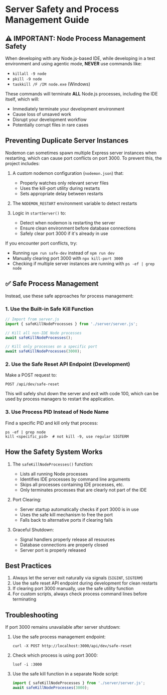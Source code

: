 # Server Safety and Process Management Guide

## ⚠️ IMPORTANT: Node Process Management Safety

When developing with any Node.js-based IDE, while developing in a test environment and using agentic mode, **NEVER** use commands like:

- `killall -9 node`
- `pkill -9 node`
- `taskkill /F /IM node.exe` (Windows)

These commands will terminate **ALL** Node.js processes, including the IDE itself, which will:

- Immediately terminate your development environment
- Cause loss of unsaved work
- Disrupt your development workflow
- Potentially corrupt files in rare cases

## Preventing Duplicate Server Instances

Nodemon can sometimes spawn multiple Express server instances when restarting, which can cause port conflicts on port 3000. To prevent this, the project includes:

1. A custom nodemon configuration (`nodemon.json`) that:

   - Properly watches only relevant server files
   - Uses the kill-port utility during restarts
   - Sets appropriate delay between restarts

2. The `NODEMON_RESTART` environment variable to detect restarts

3. Logic in `startServer()` to:
   - Detect when nodemon is restarting the server
   - Ensure clean environment before database connections
   - Safely clear port 3000 if it's already in use

If you encounter port conflicts, try:

- Running `npm run safe-dev` instead of `npm run dev`
- Manually clearing port 3000 with `npx kill-port 3000`
- Checking if multiple server instances are running with `ps -ef | grep node`

## ✅ Safe Process Management

Instead, use these safe approaches for process management:

### 1. Use the Built-in Safe Kill Function

```javascript
// Import from server.js
import { safeKillNodeProcesses } from './server/server.js';

// Kill all non-IDE Node processes
await safeKillNodeProcesses();

// Kill only processes on a specific port
await safeKillNodeProcesses(3000);
```

### 2. Use the Safe Reset API Endpoint (Development)

Make a POST request to:

```
POST /api/dev/safe-reset
```

This will safely shut down the server and exit with code 100, which can be used by process managers to restart the application.

### 3. Use Process PID Instead of Node Name

Find a specific PID and kill only that process:

```
ps -ef | grep node
kill <specific_pid>  # not kill -9, use regular SIGTERM
```

## How the Safety System Works

1. The `safeKillNodeProcesses()` function:

   - Lists all running Node processes
   - Identifies IDE processes by command line arguments
   - Skips all processes containing IDE processes, etc.
   - Only terminates processes that are clearly not part of the IDE

2. Port Clearing:

   - Server startup automatically checks if port 3000 is in use
   - Uses the safe kill mechanism to free the port
   - Falls back to alternative ports if clearing fails

3. Graceful Shutdown:
   - Signal handlers properly release all resources
   - Database connections are properly closed
   - Server port is properly released

## Best Practices

1. Always let the server exit naturally via signals (`SIGINT`, `SIGTERM`)
2. Use the safe reset API endpoint during development for clean restarts
3. If clearing port 3000 manually, use the safe utility function
4. For custom scripts, always check process command lines before terminating

## Troubleshooting

If port 3000 remains unavailable after server shutdown:

1. Use the safe process management endpoint:

   ```
   curl -X POST http://localhost:3000/api/dev/safe-reset
   ```

2. Check which process is using port 3000:

   ```
   lsof -i :3000
   ```

3. Use the safe kill function in a separate Node script:
   ```javascript
   import { safeKillNodeProcesses } from './server/server.js';
   await safeKillNodeProcesses(3000);
   ```
